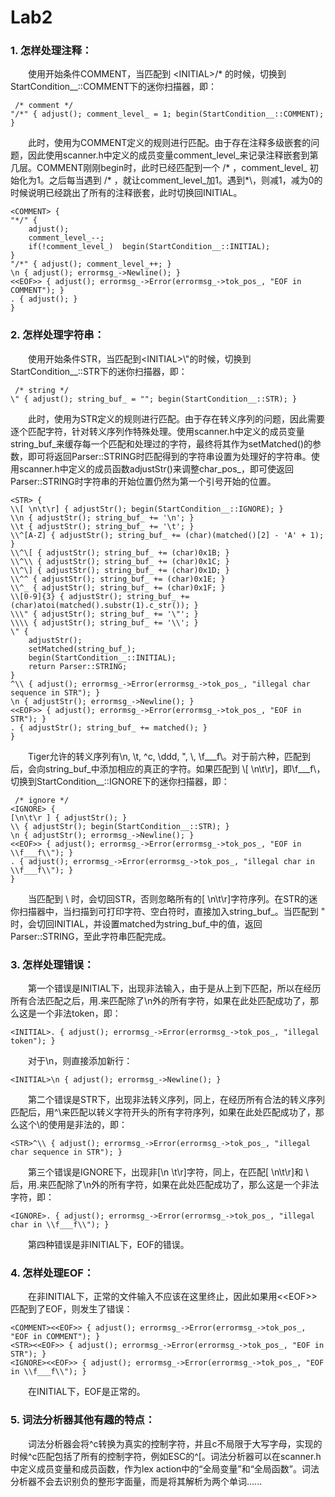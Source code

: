 # Lab2 #
### 1. 怎样处理注释： ###
 &ensp;&ensp;&ensp;&ensp;使用开始条件COMMENT，当匹配到 <INITIAL\>/* 的时候，切换到StartCondition__::COMMENT下的迷你扫描器，即：

     /* comment */
    "/*" { adjust(); comment_level_ = 1; begin(StartCondition__::COMMENT); }

 &ensp;&ensp;&ensp;&ensp;此时，使用为COMMENT定义的规则进行匹配。由于存在注释多级嵌套的问题，因此使用scanner.h中定义的成员变量comment\_level\_来记录注释嵌套到第几层。COMMENT刚刚begin时，此时已经匹配到一个 /* ，comment\_level\_ 初始化为1。之后每当遇到 /* ，就让comment\_level\_加1。遇到*\，则减1，减为0的时候说明已经跳出了所有的注释嵌套，此时切换回INITIAL。

    <COMMENT> {
    "*/" {
        adjust();
        comment_level_--;
        if(!comment_level_)  begin(StartCondition__::INITIAL); 
    }
    "/*" { adjust(); comment_level_++; }
    \n { adjust(); errormsg_->Newline(); }
    <<EOF>> { adjust(); errormsg_->Error(errormsg_->tok_pos_, "EOF in COMMENT"); }
    . { adjust(); }
	}

### 2. 怎样处理字符串： ###
&ensp;&ensp;&ensp;&ensp;使用开始条件STR，当匹配到<INITIAL\>\\"的时候，切换到StartCondition__::STR下的迷你扫描器，即：

     /* string */
    \" { adjust(); string_buf_ = ""; begin(StartCondition__::STR); }
 &ensp;&ensp;&ensp;&ensp;此时，使用为STR定义的规则进行匹配。由于存在转义序列的问题，因此需要逐个匹配字符，针对转义序列作特殊处理。使用scanner.h中定义的成员变量string\_buf\_来缓存每一个匹配和处理过的字符，最终将其作为setMatched()的参数，即可将返回Parser::STRING时匹配得到的字符串设置为处理好的字符串。使用scanner.h中定义的成员函数adjustStr()来调整char_pos_，即可使返回Parser::STRING时字符串的开始位置仍然为第一个引号开始的位置。

    <STR> {
    \\[ \n\t\r] { adjustStr(); begin(StartCondition__::IGNORE); }
    \\n { adjustStr(); string_buf_ += '\n'; }
    \\t { adjustStr(); string_buf_ += '\t'; }
    \\^[A-Z] { adjustStr(); string_buf_ += (char)(matched()[2] - 'A' + 1); }
    \\^\[ { adjustStr(); string_buf_ += (char)0x1B; }
    \\^\\ { adjustStr(); string_buf_ += (char)0x1C; }
    \\^\] { adjustStr(); string_buf_ += (char)0x1D; }
    \\^^ { adjustStr(); string_buf_ += (char)0x1E; }
    \\^_ { adjustStr(); string_buf_ += (char)0x1F; }
    \\[0-9]{3} { adjustStr(); string_buf_ += (char)atoi(matched().substr(1).c_str()); }
    \\\" { adjustStr(); string_buf_ += '\"'; }
    \\\\ { adjustStr(); string_buf_ += '\\'; }
    \" {
        adjustStr();
        setMatched(string_buf_);
        begin(StartCondition__::INITIAL);
        return Parser::STRING;
    }
    ^\\ { adjust(); errormsg_->Error(errormsg_->tok_pos_, "illegal char sequence in STR"); }
    \n { adjustStr(); errormsg_->Newline(); }
    <<EOF>> { adjust(); errormsg_->Error(errormsg_->tok_pos_, "EOF in STR"); }
    . { adjustStr(); string_buf_ += matched(); }
	}
&ensp;&ensp;&ensp;&ensp;Tiger允许的转义序列有\n, \t, \^c, \ddd, \", \\, \f_\_\_f\。对于前六种，匹配到后，会向string\_buf\_中添加相应的真正的字符。如果匹配到 \\[ \n\t\r]，即\f\_\_\_f\，切换到StartCondition__::IGNORE下的迷你扫描器，即：

     /* ignore */
    <IGNORE> {
    [\n\t\r ] { adjustStr(); }
    \\ { adjustStr(); begin(StartCondition__::STR); }
    \n { adjustStr(); errormsg_->Newline(); }
    <<EOF>> { adjust(); errormsg_->Error(errormsg_->tok_pos_, "EOF in \\f___f\\"); }
    . { adjust(); errormsg_->Error(errormsg_->tok_pos_, "illegal char in \\f___f\\"); }
    }

&ensp;&ensp;&ensp;&ensp;当匹配到 \\ 时，会切回STR，否则忽略所有的[ \n\t\r]字符序列。在STR的迷你扫描器中，当扫描到可打印字符、空白符时，直接加入string\_buf\_。当匹配到 \" 时，会切回INITIAL，并设置matched为string\_buf\_中的值，返回Parser::STRING，至此字符串匹配完成。


### 3. 怎样处理错误： ###
&ensp;&ensp;&ensp;&ensp;第一个错误是INITIAL下，出现非法输入，由于是从上到下匹配，所以在经历所有合法匹配之后，用.来匹配除了\n外的所有字符，如果在此处匹配成功了，那么这是一个非法token，即：

    <INITIAL>. { adjust(); errormsg_->Error(errormsg_->tok_pos_, "illegal token"); }

&ensp;&ensp;&ensp;&ensp;对于\n，则直接添加新行：

    <INITIAL>\n { adjust(); errormsg_->Newline(); }

&ensp;&ensp;&ensp;&ensp;第二个错误是STR下，出现非法转义序列，同上，在经历所有合法的转义序列匹配后，用^\\来匹配以转义字符开头的所有字符序列，如果在此处匹配成功了，那么这个\\的使用是非法的，即：

    <STR>^\\ { adjust(); errormsg_->Error(errormsg_->tok_pos_, "illegal char sequence in STR"); }

&ensp;&ensp;&ensp;&ensp;第三个错误是IGNORE下，出现非[\n \t\r]字符，同上，在匹配[ \n\t\r]和 \\ 后，用.来匹配除了\n外的所有字符，如果在此处匹配成功了，那么这是一个非法字符，即：

    <IGNORE>. { adjust(); errormsg_->Error(errormsg_->tok_pos_, "illegal char in \\f___f\\"); }

&ensp;&ensp;&ensp;&ensp;第四种错误是非INITIAL下，EOF的错误。

### 4. 怎样处理EOF： ###
&ensp;&ensp;&ensp;&ensp;在非INITIAL下，正常的文件输入不应该在这里终止，因此如果用<<EOF\>\>匹配到了EOF，则发生了错误：

    <COMMENT><<EOF>> { adjust(); errormsg_->Error(errormsg_->tok_pos_, "EOF in COMMENT"); }
	<STR><<EOF>> { adjust(); errormsg_->Error(errormsg_->tok_pos_, "EOF in STR"); }
	<IGNORE><<EOF>> { adjust(); errormsg_->Error(errormsg_->tok_pos_, "EOF in \\f___f\\"); }

&ensp;&ensp;&ensp;&ensp;在INITIAL下，EOF是正常的。

### 5. 词法分析器其他有趣的特点： ###
&ensp;&ensp;&ensp;&ensp;词法分析器会将\^c转换为真实的控制字符，并且c不局限于大写字母，实现的时候\^c匹配包括了所有的控制字符，例如ESC的\^[。词法分析器可以在scanner.h中定义成员变量和成员函数，作为lex action中的“全局变量”和“全局函数”。词法分析器不会去识别负的整形字面量，而是将其解析为两个单词......
